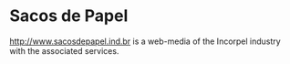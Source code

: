 # Sacos de Papel

<http://www.sacosdepapel.ind.br> is a web-media of the Incorpel industry with the associated services.
